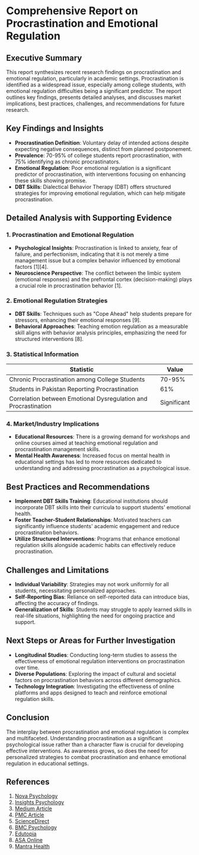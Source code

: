 # Comprehensive Report on Procrastination and Emotional Regulation

## Executive Summary
This report synthesizes recent research findings on procrastination and emotional regulation, particularly in academic settings. Procrastination is identified as a widespread issue, especially among college students, with emotional regulation difficulties being a significant predictor. The report outlines key findings, presents detailed analyses, and discusses market implications, best practices, challenges, and recommendations for future research.

## Key Findings and Insights
- **Procrastination Definition**: Voluntary delay of intended actions despite expecting negative consequences, distinct from planned postponement.
- **Prevalence**: 70-95% of college students report procrastination, with 75% identifying as chronic procrastinators.
- **Emotional Regulation**: Poor emotional regulation is a significant predictor of procrastination, with interventions focusing on enhancing these skills showing promise.
- **DBT Skills**: Dialectical Behavior Therapy (DBT) offers structured strategies for improving emotional regulation, which can help mitigate procrastination.

## Detailed Analysis with Supporting Evidence

### 1. Procrastination and Emotional Regulation
- **Psychological Insights**: Procrastination is linked to anxiety, fear of failure, and perfectionism, indicating that it is not merely a time management issue but a complex behavior influenced by emotional factors [1][4].
- **Neuroscience Perspective**: The conflict between the limbic system (emotional responses) and the prefrontal cortex (decision-making) plays a crucial role in procrastination behavior [1].

### 2. Emotional Regulation Strategies
- **DBT Skills**: Techniques such as "Cope Ahead" help students prepare for stressors, enhancing their emotional responses [9].
- **Behavioral Approaches**: Teaching emotion regulation as a measurable skill aligns with behavior analysis principles, emphasizing the need for structured interventions [8].

### 3. Statistical Information
| Statistic | Value |
|-----------|-------|
| Chronic Procrastination among College Students | 70-95% |
| Students in Pakistan Reporting Procrastination | 61% |
| Correlation between Emotional Dysregulation and Procrastination | Significant |

### 4. Market/Industry Implications
- **Educational Resources**: There is a growing demand for workshops and online courses aimed at teaching emotional regulation and procrastination management skills.
- **Mental Health Awareness**: Increased focus on mental health in educational settings has led to more resources dedicated to understanding and addressing procrastination as a psychological issue.

## Best Practices and Recommendations
- **Implement DBT Skills Training**: Educational institutions should incorporate DBT skills into their curricula to support students' emotional health.
- **Foster Teacher-Student Relationships**: Motivated teachers can significantly influence students' academic engagement and reduce procrastination behaviors.
- **Utilize Structured Interventions**: Programs that enhance emotional regulation skills alongside academic habits can effectively reduce procrastination.

## Challenges and Limitations
- **Individual Variability**: Strategies may not work uniformly for all students, necessitating personalized approaches.
- **Self-Reporting Bias**: Reliance on self-reported data can introduce bias, affecting the accuracy of findings.
- **Generalization of Skills**: Students may struggle to apply learned skills in real-life situations, highlighting the need for ongoing practice and support.

## Next Steps or Areas for Further Investigation
- **Longitudinal Studies**: Conducting long-term studies to assess the effectiveness of emotional regulation interventions on procrastination over time.
- **Diverse Populations**: Exploring the impact of cultural and societal factors on procrastination behaviors across different demographics.
- **Technology Integration**: Investigating the effectiveness of online platforms and apps designed to teach and reinforce emotional regulation skills.

## Conclusion
The interplay between procrastination and emotional regulation is complex and multifaceted. Understanding procrastination as a significant psychological issue rather than a character flaw is crucial for developing effective interventions. As awareness grows, so does the need for personalized strategies to combat procrastination and enhance emotional regulation in educational settings.

## References
1. [Nova Psychology](https://novapsychology.ca/the-psychology-of-procrastination/)
2. [Insights Psychology](https://insightspsychology.org/the-psychology-of-procrastination-how-to-stop-delaying/)
3. [Medium Article](https://medium.com/the-storm-of-words-un-said/the-psychology-of-procrastination-understanding-why-we-delay-and-how-we-can-break-free-b6d2b36cf40d)
4. [PMC Article](https://pmc.ncbi.nlm.nih.gov/articles/PMC11758087/)
5. [ScienceDirect](https://www.sciencedirect.com/science/article/abs/pii/S0191886925000121)
6. [BMC Psychology](https://bmcpsychology.biomedcentral.com/articles/10.1186/s40359-025-02352-5)
7. [Edutopia](https://www.edutopia.org/article/elementary-student-strategies-for-self-regulation/)
8. [ASA Online](https://asatonline.org/research-treatment/clinical-corner/teaching-emotion-regulation/)
9. [Mantra Health](https://mantrahealth.com/post/emotion-regulation-skills-dbt-college-students/)